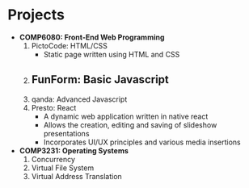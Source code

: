 # Projects

+ **COMP6080: Front-End Web Programming**
  1. PictoCode: HTML/CSS
     - Static page written using HTML and CSS
  2. FunForm: Basic Javascript
     -  
  5. qanda: Advanced Javascript
  6. Presto: React
     - A dynamic web application written in native react
     - Allows the creation, editing and saving of slideshow presentations
     - Incorporates UI/UX principles and various media insertions
+ **COMP3231: Operating Systems**
    1. Concurrency
    2. Virtual File System
    3. Virtual Address Translation 
